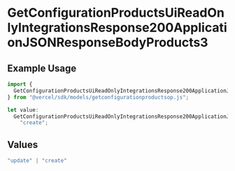# GetConfigurationProductsUiReadOnlyIntegrationsResponse200ApplicationJSONResponseBodyProducts3

## Example Usage

```typescript
import {
  GetConfigurationProductsUiReadOnlyIntegrationsResponse200ApplicationJSONResponseBodyProducts3,
} from "@vercel/sdk/models/getconfigurationproductsop.js";

let value:
  GetConfigurationProductsUiReadOnlyIntegrationsResponse200ApplicationJSONResponseBodyProducts3 =
    "create";
```

## Values

```typescript
"update" | "create"
```